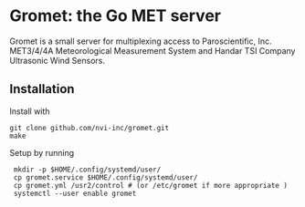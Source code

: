Gromet: the Go MET server
=========================

Gromet is a small server for multiplexing access
to Paroscientific, Inc. MET3/4/4A  Meteorological Measurement System
and Handar TSI Company Ultrasonic Wind Sensors.


Installation
------------


Install with 

    git clone github.com/nvi-inc/gromet.git
    make

Setup by running

     mkdir -p $HOME/.config/systemd/user/
     cp gromet.service $HOME/.config/systemd/user/
     cp gromet.yml /usr2/control # (or /etc/gromet if more appropriate )
     systemctl --user enable gromet
